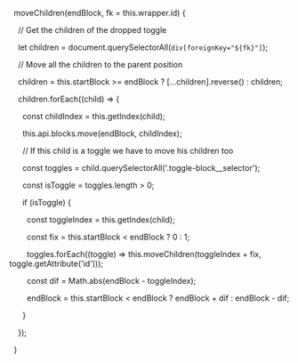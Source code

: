   moveChildren(endBlock, fk = this.wrapper.id) {

    // Get the children of the dropped toggle

    let children = document.querySelectorAll(`div[foreignKey="${fk}"]`);

  

    // Move all the children to the parent position

    children = this.startBlock >= endBlock ? [...children].reverse() : children;

    children.forEach((child) => {

      const childIndex = this.getIndex(child);

      this.api.blocks.move(endBlock, childIndex);

  

      // If this child is a toggle we have to move his children too

      const toggles = child.querySelectorAll('.toggle-block__selector');

      const isToggle = toggles.length > 0;

      if (isToggle) {

        const toggleIndex = this.getIndex(child);

        const fix = this.startBlock < endBlock ? 0 : 1;

        toggles.forEach((toggle) => this.moveChildren(toggleIndex + fix, toggle.getAttribute('id')));

  

        const dif = Math.abs(endBlock - toggleIndex);

        endBlock = this.startBlock < endBlock ? endBlock + dif : endBlock - dif;

      }

    });

  }